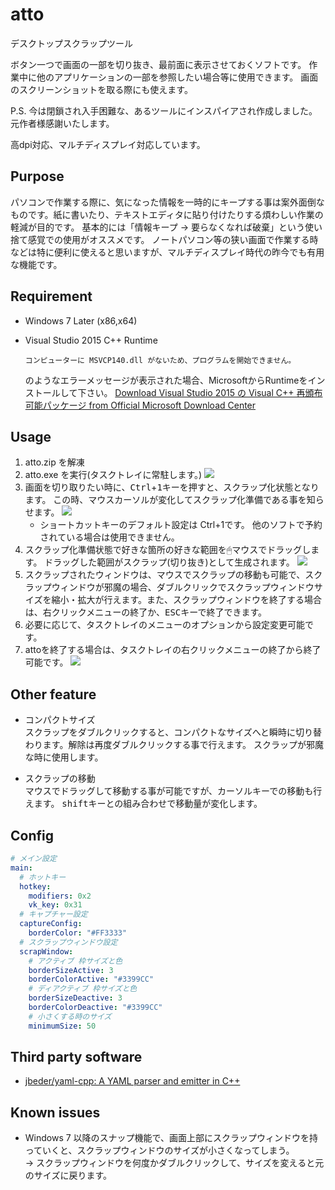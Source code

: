 # atto

デスクトップスクラップツール

ボタン一つで画面の一部を切り抜き、最前面に表示させておくソフトです。
作業中に他のアプリケーションの一部を参照したい場合等に使用できます。
画面のスクリーンショットを取る際にも使えます。

P.S. 今は閉鎖され入手困難な、あるツールにインスパイアされ作成しました。元作者様感謝いたします。

高dpi対応、マルチディスプレイ対応しています。


## Purpose
パソコンで作業する際に、気になった情報を一時的にキープする事は案外面倒なものです。紙に書いたり、テキストエディタに貼り付けたりする煩わしい作業の軽減が目的です。
基本的には「情報キープ → 要らなくなれば破棄」という使い捨て感覚での使用がオススメです。
ノートパソコン等の狭い画面で作業する時などは特に便利に使えると思いますが、マルチディスプレイ時代の昨今でも有用な機能です。


## Requirement
- Windows 7 Later (x86,x64)
- Visual Studio 2015 C++ Runtime

    ```
    コンピューターに MSVCP140.dll がないため、プログラムを開始できません。
    ```

    のようなエラーメッセージが表示された場合、MicrosoftからRuntimeをインストールして下さい。
    [Download Visual Studio 2015 の Visual C++ 再頒布可能パッケージ from Official Microsoft Download Center](https://www.microsoft.com/ja-JP/download/details.aspx?id=48145)


## Usage

1. atto.zip を解凍
2. atto.exe を実行(タスクトレイに常駐します。)
   ![](./images/tasktray.gif)
3. 画面を切り取りたい時に、<kbd>Ctrl</kbd>+<kbd>1</kbd>キーを押すと、スクラップ化状態となります。
   この時、マウスカーソルが変化してスクラップ化準備である事を知らせます。
   ![](./images/prepare.gif)
    * ショートカットキーのデフォルト設定は Ctrl+1です。
      他のソフトで予約されている場合は使用できません。
4. スクラップ化準備状態で好きな箇所の好きな範囲を🖱マウスでドラッグします。
   ドラッグした範囲がスクラップ(切り抜き)として生成されます。
   ![](./images/scrap.gif)
5. スクラップされたウィンドウは、マウスでスクラップの移動も可能で、スクラップウィンドウが邪魔の場合、ダブルクリックでスクラップウィンドウサイズを縮小・拡大が行えます。また、スクラップウィンドウを終了する場合は、右クリックメニューの終了か、<kbd>ESC</kbd>キーで終了できます。
6. 必要に応じて、タスクトレイのメニューのオプションから設定変更可能です。
7. attoを終了する場合は、タスクトレイの右クリックメニューの終了から終了可能です。
   ![](./images/mainmenu.gif)


## Other feature
- コンパクトサイズ  
    スクラップをダブルクリックすると、コンパクトなサイズへと瞬時に切り替わります。解除は再度ダブルクリックする事で行えます。
    スクラップが邪魔な時に使用します。

- スクラップの移動  
    マウスでドラッグして移動する事が可能ですが、カーソルキーでの移動も行えます。
    <kbd>shift</kbd>キーとの組み合わせで移動量が変化します。


## Config

```yaml config.yml
# メイン設定
main:
  # ホットキー
  hotkey:
    modifiers: 0x2
    vk_key: 0x31
  # キャプチャー設定
  captureConfig:
    borderColor: "#FF3333"
  # スクラップウィンドウ設定
  scrapWindow:
    # アクティブ 枠サイズと色
    borderSizeActive: 3
    borderColorActive: "#3399CC"
    # ディアクティブ 枠サイズと色
    borderSizeDeactive: 3
    borderColorDeactive: "#3399CC"
    # 小さくする時のサイズ
    minimumSize: 50
```


## Third party software
- [jbeder/yaml-cpp: A YAML parser and emitter in C++](https://github.com/jbeder/yaml-cpp)


## Known issues
- Windows 7 以降のスナップ機能で、画面上部にスクラップウィンドウを持っていくと、スクラップウィンドウのサイズが小さくなってしまう。  
  → スクラップウィンドウを何度かダブルクリックして、サイズを変えると元のサイズに戻ります。

